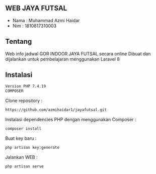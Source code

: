 ## WEB JAYA FUTSAL

- Nama : Muhammad Azmi Haidar
- Nim  : 1810817310003

## Tentang

 Web info jadwal GOR INDOOR JAYA FUTSAL secara online Dibuat dan dijalankan untuk pembelajaran menggunakan Laravel 8

## Instalasi

```sh
Version PHP 7.4.19
COMPOSER
```

Clone repository :

```sh
https://github.com/azmihaidar1/jayafutsal.git
```

Instalasi dependencies PHP dengan menggunakan Composer :

```sh
composer install
```

Buat key baru :

```sh
php artisan key:generate
```

Jalankan WEB :

```sh
php artisan serve
```

